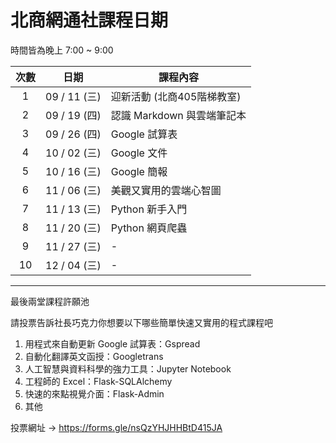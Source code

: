北商網通社課程日期
===

時間皆為晚上 7:00 ~ 9:00 

| 次數 | 日期 | 課程內容 |
| :----: | :----: | ----------------- |
| 1 | 09 / 11 (三)| 迎新活動 (北商405階梯教室) |
| 2 | 09 / 19 (四)| 認識 Markdown 與雲端筆記本 |
| 3 | 09 / 26 (四)| Google 試算表 |
| 4 | 10 / 02 (三)| Google 文件 |
| 5 | 10 / 16 (三)| Google 簡報 |
| 6 | 11 / 06 (三)| 美觀又實用的雲端心智圖 |
| 7 | 11 / 13 (三)| Python 新手入門 |
| 8 | 11 / 20 (三)| Python 網頁爬蟲 |
| 9 | 11 / 27 (三)| - |
| 10 | 12 / 04 (三)| - |

---

最後兩堂課程許願池

請投票告訴社長巧克力你想要以下哪些簡單快速又實用的程式課程吧

1. 用程式來自動更新 Google 試算表：Gspread
2. 自動化翻譯英文函授：Googletrans
3. 人工智慧與資料科學的強力工具：Jupyter Notebook
4. 工程師的 Excel：Flask-SQLAlchemy
5. 快速的來點視覺介面：Flask-Admin
6. 其他

投票網址 -> https://forms.gle/nsQzYHJHHBtD415JA
